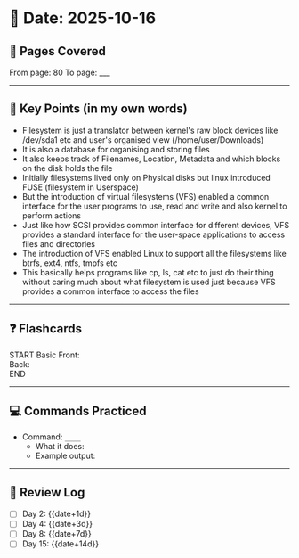 # 📅 Date: 2025-10-16
## 📖 Pages Covered
From page: 80 To page: ___

---

## 📝 Key Points (in my own words)
- Filesystem is just a translator between kernel's raw block devices like /dev/sda1 etc and user's organised view (/home/user/Downloads)
- It is also a database for organising and storing files
- It also keeps track of Filenames, Location, Metadata and which blocks on the disk holds the file
- Initially filesystems lived only on Physical disks but linux introduced FUSE (filesystem in Userspace)
- But the introduction of virtual filesystems (VFS) enabled a common interface for the user programs to use, read and write and also kernel to perform actions
- Just like how SCSI provides common interface for different devices, VFS provides a standard interface for the user-space applications to access files and directories
- The introduction of VFS enabled Linux to support all the filesystems like btrfs, ext4, ntfs, tmpfs etc
- This basically helps programs like cp, ls, cat etc to just do their thing without caring much about what filesystem is used just because VFS provides a common interface to access the files
---

## ❓ Flashcards
START
Basic
Front:  
Back:  
END

---

## 💻 Commands Practiced
- Command: `____`
  - What it does:  
  - Example output:  

---

## 🔄 Review Log
- [ ] Day 2: {{date+1d}}
- [ ] Day 4: {{date+3d}}
- [ ] Day 8: {{date+7d}}
- [ ] Day 15: {{date+14d}}
